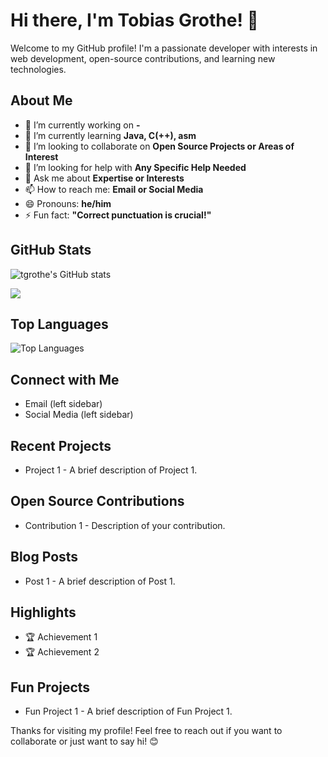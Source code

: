 # Hi there, I'm Tobias Grothe! 👋

Welcome to my GitHub profile! I'm a passionate developer with interests in web development, open-source contributions, and learning new technologies.

## About Me

- 🔭 I’m currently working on **-**
- 🌱 I’m currently learning **Java, C(++), asm**
- 👯 I’m looking to collaborate on **Open Source Projects or Areas of Interest**
- 🤔 I’m looking for help with **Any Specific Help Needed**
- 💬 Ask me about **Expertise or Interests**
- 📫 How to reach me: **Email or Social Media**
- 😄 Pronouns: **he/him**
- ⚡ Fun fact: **"Correct punctuation is crucial!"**

## GitHub Stats

![tgrothe's GitHub stats](https://github-readme-stats.vercel.app/api?username=tgrothe&show_icons=true&theme=radical)

![](https://komarev.com/ghpvc/?username=tgrothe)

## Top Languages

![Top Languages](https://github-readme-stats.vercel.app/api/top-langs/?username=tgrothe&layout=compact&theme=radical)

## Connect with Me

- Email (left sidebar)
- Social Media (left sidebar)

## Recent Projects

- Project 1 - A brief description of Project 1.

## Open Source Contributions

- Contribution 1 - Description of your contribution.

## Blog Posts

- Post 1 - A brief description of Post 1.

## Highlights

- 🏆 Achievement 1
- 🏆 Achievement 2

## Fun Projects

- Fun Project 1 - A brief description of Fun Project 1.

Thanks for visiting my profile! Feel free to reach out if you want to collaborate or just want to say hi! 😊
